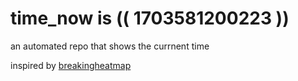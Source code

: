 # time_now is (( 1703581200223 ))

an automated repo that shows the currnent time

inspired by [breakingheatmap](https://github.com/breakingheatmap/breakingheatmap)